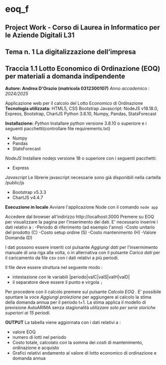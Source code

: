 # eoq_f
## Project Work - Corso di Laurea in Informatico per le Aziende Digitali L31
## Tema n. 1 La digitalizzazione dell’impresa
## Traccia 1.1 Lotto Economico di Ordinazione (EOQ) per materiali a domanda indipendente
**Autore: Andrea D'Orazio (matricola 0312300107)**
*Anno accademico : 2024/2025*

Applicazione web per il calcolo del Lotto Economico di Ordinazione
**Tecnologia utilizzata:**
HTML5, CSS Bootstrap
Javascript: NodeJS v18.18.0, Express, Bootstrap, ChartJS
Python 3.8.10, Numpy, Pandas, StatsForecast


**Installazione:**
*Python*
Installare python versione 3.8.10 o superiore e i seguenti pacchetti(controllare file requirements.txt)
- Numpy
- Pandas
- StatsForecast

*NodeJS*
Installare  nodejs versione 18 o superiore con i seguenti pacchetti:
- Express

*Javascript*
Le librerie javascript necessarie sono già disponibili nella cartella /public/js
- Bootstrap v5.3.3
- ChartJS v4.4.7

**Esecuzione in locale**
Avviare l'applicazione Node con il comando 
`node app`

Accedere dal browser all'indirizzo http://localhost:3000
Premere su EOQ per visualizzare la pagina per l'inserimento dei dati.
E' necessario inserire i dati relativi a :
-Periodo di riferimento (ad esempio l'anno)
-Costo unitario del prodotto (C)
-Costo setup ordine (S)
-Costo mantenimento (H)
-Valore Domanda (D)

I dati possono essere inseriti col pulsante *Aggiungi dati* per l'insermimento manuale di una 
riga alla volta, o in alternativa con il pulsante *Carica dati* per il caricamento da file csv con i dati relativi a più periodi.

Il file deve essere struttura nel seguente modo :
- intestazione con le variabili 
  |periodo|valC|valS|valH|valD|
- il separatore deve essere il punto e virgola `;` 

Per procedere con il calcolo premere sul pulsante *Calcola EOQ* .
E' possibile spuntare la voce *Aggiungi proiezione* per aggiungere al calcolo la stima della domanda annua
per il periodo t+1. La stima applica il modello di previsione AutoARIMA senza stagionalità *utilizzare solo per
serie storiche superiori ai 15 periodi*.

**OUTPUT**
La tabella viene aggiornata con i dati relativi a :
- valore EOQ
- numero di lotti nel periodo
- Costo totale, calcolato con la somma dei costi di mantenimento, ordinazione e acquisto
- Grafici relativi andamento al valore di lotto economico di ordinazione e domanda annua

